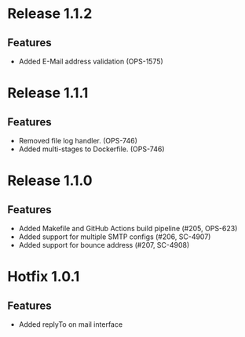 # Release 1.1.2

## Features

- Added E-Mail address validation (OPS-1575)

# Release 1.1.1

## Features

- Removed file log handler. (OPS-746)
- Added multi-stages to Dockerfile. (OPS-746)

# Release 1.1.0

## Features

- Added Makefile and GitHub Actions build pipeline (#205, OPS-623)
- Added support for multiple SMTP configs (#206, SC-4907)
- Added support for bounce address (#207, SC-4908)

# Hotfix 1.0.1

## Features

- Added replyTo on mail interface
